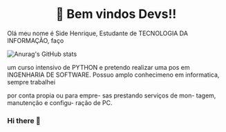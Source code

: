<h1 align="center">👋 Bem vindos Devs!! </h1>


Olá meu nome é Side Henrique, Estudante de
TECNOLOGIA DA INFORMAÇÃO, faço


![Anurag's GitHub stats](https://github-readme-stats.vercel.app/api?username=Sidehenrique&show_icons=true&theme=tokyonight)


um curso intensivo de PYTHON
e pretendo realizar uma pos em
INGENHARIA DE SOFTWARE.
Possuo amplo conhecimeno em
informatica, sempre trabalhei

por conta propia ou para empre-
sas prestando serviços de mon-
tagem, manutenção e configu-
ração de PC.

































### Hi there 👋

<!--
**Sidehenrique/Sidehenrique** is a ✨ _special_ ✨ repository because its `README.md` (this file) appears on your GitHub profile.

Here are some ideas to get you started:

- 🔭 I’m currently working on ...
- 🌱 I’m currently learning ...
- 👯 I’m looking to collaborate on ...
- 🤔 I’m looking for help with ...
- 💬 Ask me about ...
- 📫 How to reach me: ...
- 😄 Pronouns: ...
- ⚡ Fun fact: ...
-->
